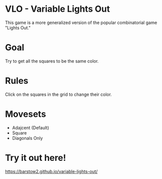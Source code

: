 # VLO - Variable Lights Out

This game is a more generalized version of the popular combinatorial game "Lights Out."  

# Goal
Try to get all the squares to be the same color.

# Rules
Click on the squares in the grid to change their color.

# Movesets
- Adajcent (Default)
- Square
- Diagonals Only

# Try it out here!
https://barstow2.github.io/variable-lights-out/
